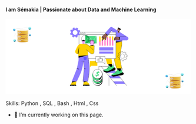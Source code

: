 #### I am Sémakia | Passionate about Data and Machine Learning
![I am Sémakia | Passionate about Data and Machine Learning](images/banner.png)


Skills: Python , SQL , Bash , Html , Css 

- 🔭 I’m currently working on this page. 





